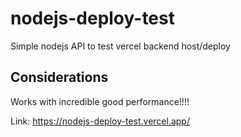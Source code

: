 # nodejs-deploy-test
 Simple nodejs API to test vercel backend host/deploy
 
 ## Considerations
 Works with incredible good performance!!!!
 
 
 Link: https://nodejs-deploy-test.vercel.app/
